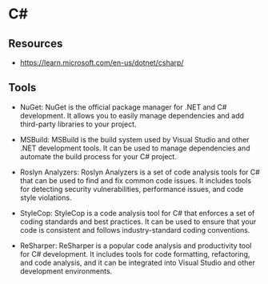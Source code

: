 # C#

## Resources

-   https://learn.microsoft.com/en-us/dotnet/csharp/

## Tools

-   NuGet: NuGet is the official package manager for .NET and C# development. It allows you to easily manage dependencies and add third-party libraries to your project.

-   MSBuild: MSBuild is the build system used by Visual Studio and other .NET development tools. It can be used to manage dependencies and automate the build process for your C# project.

-   Roslyn Analyzers: Roslyn Analyzers is a set of code analysis tools for C# that can be used to find and fix common code issues. It includes tools for detecting security vulnerabilities, performance issues, and code style violations.

-   StyleCop: StyleCop is a code analysis tool for C# that enforces a set of coding standards and best practices. It can be used to ensure that your code is consistent and follows industry-standard coding conventions.

-   ReSharper: ReSharper is a popular code analysis and productivity tool for C# development. It includes tools for code formatting, refactoring, and code analysis, and it can be integrated into Visual Studio and other development environments.
